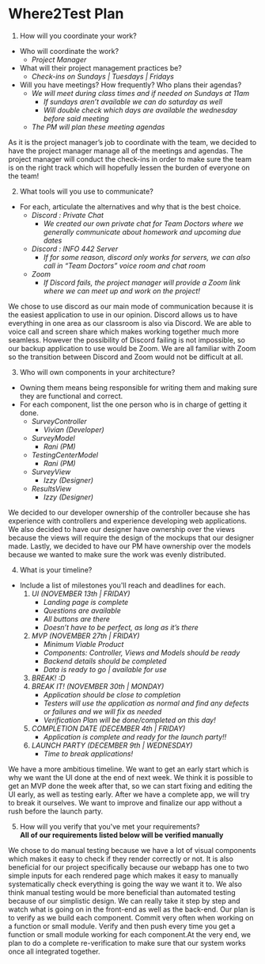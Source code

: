 # Where2Test Plan #

1. How will you coordinate your work?  
* Who will coordinate the work?  
    * *Project Manager*
* What will their project management practices be?  
    * *Check-ins on Sundays | Tuesdays | Fridays*
* Will you have meetings? How frequently? Who plans their agendas?  
    * *We will meet during class times and if needed on Sundays at 11am*  
        * *If sundays aren’t available we can do saturday as well*  
        * *Will double check which days are available the wednesday before said meeting*  
    * *The PM will plan these meeting agendas*  

As it is the project manager’s job to coordinate with the team, we decided to have the project manager manage all of the meetings and agendas. The project manager will conduct the check-ins in order to make sure the team is on the right track which will hopefully lessen the burden of everyone on the team!  

2. What tools will you use to communicate?  
* For each, articulate the alternatives and why that is the best choice.  
    * *Discord : Private Chat*  
        * *We created our own private chat for Team Doctors where we generally communicate about homework and upcoming due dates*  
    * *Discord : INFO 442 Server*  
        * *If for some reason, discord only works for servers, we can also call in “Team Doctors” voice room and chat room*  
    * *Zoom*  
        * *If Discord fails, the project manager will provide a Zoom link where we can meet up and work on the project!*  

We chose to use discord as our main mode of communication because it is the easiest application to use in our opinion. Discord allows us to have everything in one area as our classroom is also via Discord. We are able to voice call and screen share which makes working together much more seamless. However the possibility of Discord failing is not impossible, so our backup application to use would be Zoom. We are all familiar with Zoom so the transition between Discord and Zoom would not be difficult at all.   

3. Who will own components in your architecture?  
* Owning them means being responsible for writing them and making sure they are functional and correct.  
* For each component, list the one person who is in charge of getting it done.
    * *SurveyController*  
        * *Vivian (Developer)*  
    * *SurveyModel*   
        * *Rani (PM)*   
    * *TestingCenterModel*  
        * *Rani (PM)*  
    * *SurveyView*  
        * *Izzy (Designer)*  
    * *ResultsView*  
        * *Izzy (Designer)*  

We decided to our developer ownership of the controller because she has experience with controllers and experience developing web applications. We also decided  to have our designer have ownership over the views because the views will require the design of the mockups that our designer made. Lastly, we decided to have our PM have ownership over the models because we wanted to make sure the work was evenly distributed.  

4. What is your timeline?
* Include a list of milestones you'll reach and deadlines for each.  
    1. *UI (NOVEMBER 13th | FRIDAY)*  
        * *Landing page is complete*  
        * *Questions are available*  
        * *All buttons are there*  
        * *Doesn’t have to be perfect, as long as it’s there*
    2. *MVP (NOVEMBER 27th | FRIDAY)*  
        * *Minimum Viable Product*  
        * *Components: Controller, Views and Models should be ready*  
        * *Backend details should be completed*  
        * *Data is ready to go | available for use*  
    3. *BREAK! :D*  
    4. *BREAK IT! (NOVEMBER 30th | MONDAY)*  
        * *Application should be close to completion*  
        * *Testers will use the application as normal and find any defects or failures and we will fix as needed*  
        * *Verification Plan will be done/completed on this day!*   
    5. *COMPLETION DATE (DECEMBER 4th | FRIDAY)*  
        * *Application is complete and ready for the launch party!!*  
    6. *LAUNCH PARTY (DECEMBER 9th | WEDNESDAY)*  
        * *Time to break applications!*  

We have a more ambitious timeline.  We want to get an early start which is why we want the UI done at the end of next week.  We think it is possible to get an MVP done the week after that, so we can start fixing and editing the UI early, as well as testing early.  After we have a complete app, we will try to break it ourselves.  We want to improve and finalize our app without a rush before the launch party.  

5. How will you verify that you've met your requirements?  
**All of our requirements listed below will be verified manually**

We chose to do manual testing because we have a lot of visual components which makes it easy to check if they render correctly or not.  It is also beneficial for our project specifically because our webapp has one to two simple inputs for each rendered page which makes it easy to manually systematically check everything is going the way we want it to.  We also think manual testing would be more beneficial than automated testing because of our simplistic design.  We can really take it step by step and watch what is going on in the front-end as well as the back-end.  Our plan is to verify as we build each component. Commit very often when working on a function or small module. Verify and then push every time you get a function or small module working for each component.At the very end, we plan to do a complete re-verification to make sure that our system works once all integrated together.
